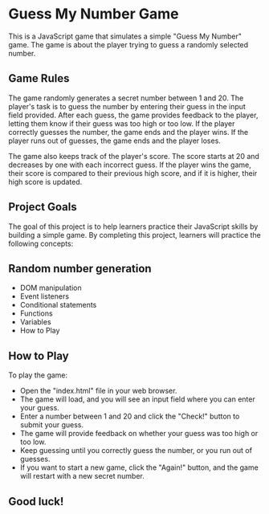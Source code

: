 # Guess My Number Game

This is a JavaScript game that simulates a simple "Guess My Number" game. The
game is about the player trying to guess a randomly selected number.

## Game Rules

The game randomly generates a secret number between 1 and 20. The player's task
is to guess the number by entering their guess in the input field provided.
After each guess, the game provides feedback to the player, letting them know if
their guess was too high or too low. If the player correctly guesses the number,
the game ends and the player wins. If the player runs out of guesses, the game
ends and the player loses.

The game also keeps track of the player's score. The score starts at 20 and
decreases by one with each incorrect guess. If the player wins the game, their
score is compared to their previous high score, and if it is higher, their high
score is updated.

## Project Goals

The goal of this project is to help learners practice their JavaScript skills by
building a simple game. By completing this project, learners will practice the
following concepts:

## Random number generation

- DOM manipulation
- Event listeners
- Conditional statements
- Functions
- Variables
- How to Play

## How to Play

To play the game:

- Open the "index.html" file in your web browser.
- The game will load, and you will see an input field where you can enter your
  guess.
- Enter a number between 1 and 20 and click the "Check!" button to submit your
  guess.
- The game will provide feedback on whether your guess was too high or too low.
- Keep guessing until you correctly guess the number, or you run out of guesses.
- If you want to start a new game, click the "Again!" button, and the game will
  restart with a new secret number.

## Good luck!
